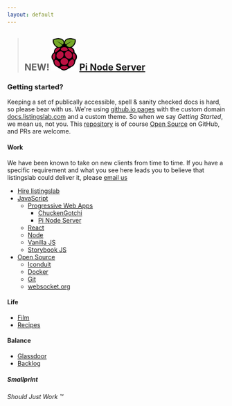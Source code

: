 ```yaml
---
layout: default
---
```


> ## NEW! ![Featured Image](docs/tech/pi/images/pi-logo.png "Featured Image") [Pi Node Server](docs/tech/pi)

### Getting started?

Keeping a set of publically accessible, spell & sanity checked docs is hard, so please bear with us. We're using [github.io pages](https://pages.github.com) with the custom domain [docs.listingslab.com](https://docs.listingslab.com) and a custom theme. So when we say _Getting Started_, we mean us, not you. This [repository](https://github.com/listingslab-software/docs) is of course [Open Source](docs/tech/open-source) on GitHub, and PRs are welcome.

#### Work

We have been known to take on new clients from time to time. If you have a specific requirement and what you see here leads you to believe that listingslab could deliver it, please [email us](mailto:listingslab@gmail.com)

- [Hire listingslab](docs/business/hire-listingslab)
- [JavaScript](docs/tech/javascript)
  - [Progressive Web Apps](docs/tech/pwa)
    - [ChuckenGotchi](docs/chuckengotchi)
    - [Pi Node Server](docs/tech/pi/pi-node-server)
  - [React](docs/tech/javascript/react)
  - [Node](docs/tech/javascript/node)
  - [Vanilla JS](docs/tech/javascript/vanilla)
  - [Storybook JS](docs/tech/javascript/storybook)
- [Open Source](docs/tech/open-source)
  - [Iconduit](docs/iconduit)
  - [Docker](docs/tech/docker)
  - [Git](docs/tech/git/)
  - [websocket.org](docs/socket-viewer)

#### Life

- [Film](docs/film)
- [Recipes](docs/food)

#### Balance

- [Glassdoor](docs/business/glassdoor)
- [Backlog](docs/backlog)

##### Smallprint

_Should Just Work &trade;_

